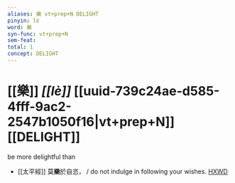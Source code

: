```yaml
---
aliases: 樂 vt+prep+N DELIGHT
pinyin: lè
word: 樂
syn-func: vt+prep+N
sem-feat: 
total: 1
concept: DELIGHT 
---
```

# [[樂]] *[[lè]]*  [[uuid-739c24ae-d585-4fff-9ac2-2547b1050f16|vt+prep+N]] [[DELIGHT]]
be more delightful than
 - [[太平經]] 莫**樂**於自恣，
                     / do not indulge in following your wishes. [HXWD](https://hxwd.org/textview.html?location=KR5e0001_tls_004-1a.3681)